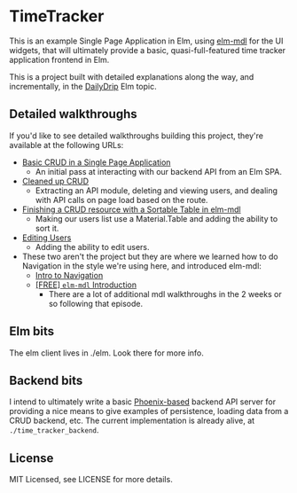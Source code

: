 # TimeTracker

This is an example Single Page Application in Elm, using
[elm-mdl](https://debois.github.io/elm-mdl/) for the UI widgets, that will
ultimately provide a basic, quasi-full-featured time tracker application
frontend in Elm.

This is a project built with detailed explanations along the way, and
incrementally, in the [DailyDrip](http://dailydrip.com) Elm topic.

## Detailed walkthroughs

If you'd like to see detailed walkthroughs building this project, they're
available at the following URLs:

- [Basic CRUD in a Single Page Application](https://www.dailydrip.com/topics/elm/drips/basic-crud-in-a-single-page-application)
  - An initial pass at interacting with our backend API from an Elm SPA.
- [Cleaned up CRUD](https://www.dailydrip.com/topics/elm/drips/cleaned-up-crud)
  - Extracting an API module, deleting and viewing users, and dealing with API
    calls on page load based on the route.
- [Finishing a CRUD resource with a Sortable Table in elm-mdl](https://www.dailydrip.com/topics/elm/drips/finishing-a-crud-resource-with-a-sortable-table-in-elm-mdl)
  - Making our users list use a Material.Table and adding the ability to sort
    it.
- [Editing Users](https://www.dailydrip.com/topics/elm/drips/editing-users-and-a-week-of-refactoring)
  - Adding the ability to edit users.
- These two aren't the project but they are where we learned how to do
  Navigation in the style we're using here, and introduced elm-mdl:
  - [Intro to Navigation](https://www.dailydrip.com/topics/elm/drips/content-catalog-part-1-initial-setup)
  - [\[FREE\] `elm-mdl` Introduction](https://www.dailydrip.com/topics/elm/drips/elm-mdl-introduction)
    - There are a lot of additional mdl walkthroughs in the 2 weeks or so
      following that episode.

## Elm bits

The elm client lives in ./elm.  Look there for more info.

## Backend bits

I intend to ultimately write a basic
[Phoenix-based](http://phoenixframework.org) backend API server for providing a
nice means to give examples of persistence, loading data from a CRUD backend,
etc.  The current implementation is already alive, at `./time_tracker_backend`.

## License

MIT Licensed, see LICENSE for more details.
